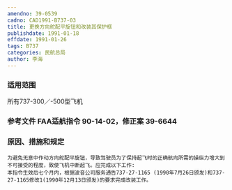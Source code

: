 ```yaml
---
amendno: 39-0539
cadno: CAD1991-B737-03
title: 更换方向舵配平旋钮和改装其保护框
publishdate: 1991-01-18
effdate: 1991-01-26
tags: B737
categories: 民航总局
author: 李海
---
```


### 适用范围 
所有737-300／-500型飞机

### 参考文件    FAA适航指令 90-14-02，修正案 39-6644 

### 原因、措施和规定 
    为避免无意中作动方向舵配平旋钮，导致驾驶员为了保持起飞时的正确航向所需的操纵力增大到不可接受的程度，致使飞机中断起飞。应完成以下工作: 
    本指令生效后七个月内，根据波音公司服务通告737-27-1165 (1990年7月26日颁发)和737-27-1165修改1(1990年12月13日颁发)的要求完成改装工作。 

